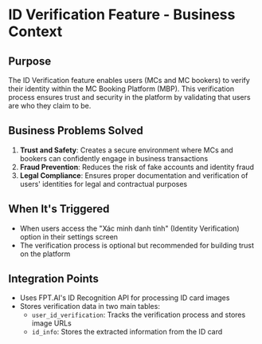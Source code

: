 # ID Verification Feature - Business Context

## Purpose

The ID Verification feature enables users (MCs and MC bookers) to verify their identity within the MC Booking Platform (MBP). This verification process ensures trust and security in the platform by validating that users are who they claim to be.

## Business Problems Solved

1. **Trust and Safety**: Creates a secure environment where MCs and bookers can confidently engage in business transactions
2. **Fraud Prevention**: Reduces the risk of fake accounts and identity fraud
3. **Legal Compliance**: Ensures proper documentation and verification of users' identities for legal and contractual purposes

## When It's Triggered

-   When users access the "Xác minh danh tính" (Identity Verification) option in their settings screen
-   The verification process is optional but recommended for building trust on the platform

## Integration Points

-   Uses FPT.AI's ID Recognition API for processing ID card images
-   Stores verification data in two main tables:
    -   `user_id_verification`: Tracks the verification process and stores image URLs
    -   `id_info`: Stores the extracted information from the ID card
